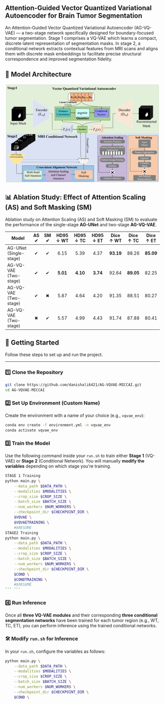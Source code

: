## Attention-Guided Vector Quantized Variational Autoencoder for Brain Tumor Segmentation

An Attention-Guided Vector Quantized Variational Autoencoder (AG-VQ-VAE) — a two-stage network specifically designed for boundary-focused tumor segmentation. Stage 1 comprises a VQ-VAE which learns a compact, discrete latent representation of segmentation masks. In stage 2, a conditional network extracts contextual features from MRI scans and aligns them with discrete mask embeddings to facilitate precise structural correspondence and improved segmentation fidelity.

## 🧠 Model Architecture

![Architecture Diagram](output/architecture.png)

## 📊 Ablation Study: Effect of Attention Scaling (AS) and Soft Masking (SM)

Ablation study on Attention Scaling (AS) and Soft Masking (SM) to evaluate the performance of the single-stage **AG-UNet** and two-stage **AG-VQ-VAE**.

| Model                   | AS ✔ | SM ✔ | HD95 ↓ WT | HD95 ↓ TC | HD95 ↓ ET | Dice ↑ WT | Dice ↑ TC | Dice ↑ ET |
|-------------------------|:----:|:----:|:---------:|:---------:|:---------:|:---------:|:---------:|:---------:|
| AG-UNet (Single-stage)  | ✔    | ✔    | 6.15      | 5.39      | 4.37      | **93.19** | 88.26     | **85.09** |
| AG-VQ-VAE (Two-stage)   | ✔    | ✔    | **5.01**  | **4.10**  | **3.74**  | 92.64     | **89.05** | 82.25     |
| AG-VQ-VAE (Two-stage)   | ✔    | ✖    | 5.87      | 4.64      | 4.20      | 91.35     | 88.51     | 80.27     |
| AG-VQ-VAE (Two-stage)   | ✖    | ✔    | 5.57      | 4.99      | 4.43      | 91.74     | 87.88     | 80.41     |


## 🚀 Getting Started

Follow these steps to set up and run the project.

---

### 1️⃣ Clone the Repository

```bash
git clone https://github.com/danishali6421/AG-VQVAE-MICCAI.git
cd AG-VQVAE-MICCAI
```



### 2️⃣ Set Up Environment (Custom Name)

Create the environment with a name of your choice (e.g., `vqvae_env`):

```bash
conda env create -f environment.yml -n vqvae_env
conda activate vqvae_env
```

### 3️⃣ Train the Model

Use the following command inside your `run.sh` to train either **Stage 1** (VQ-VAE) or **Stage 2** (Conditional Network). You will manually **modify the variables** depending on which stage you're training.

```bash
STAGE 1 Training
python main.py \
    --data_path $DATA_PATH \
    --modalities $MODALITIES \
    --crop_size $CROP_SIZE \
    --batch_size $BATCH_SIZE \
    --num_workers $NUM_WORKERS \
    --checkpoint_dir $CHECKPOINT_DIR \
    $VQVAE \
    $VQVAETRAINING \
    #$RESUME
STAGE2 Training
python main.py \
    --data_path $DATA_PATH \
    --modalities $MODALITIES \
    --crop_size $CROP_SIZE \
    --batch_size $BATCH_SIZE \
    --num_workers $NUM_WORKERS \
    --checkpoint_dir $CHECKPOINT_DIR \
    $COND \
    $CONDTRAINING \
    #$RESUME
``` ```
```
### 4️⃣ Run Inference

Once all **three VQ-VAE modules** and their corresponding **three conditional segmentation networks** have been trained for each tumor region (e.g., WT, TC, ET), you can perform inference using the trained conditional networks.

### 🛠️ Modify `run.sh` for Inference

In your `run.sh`, configure the variables as follows:

```bash
python main.py \
    --data_path $DATA_PATH \
    --modalities $MODALITIES \
    --crop_size $CROP_SIZE \
    --batch_size $BATCH_SIZE \
    --num_workers $NUM_WORKERS \
    --checkpoint_dir $CHECKPOINT_DIR \
    $COND \
```

